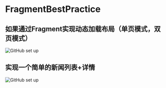 # FragmentBestPractice
## 如果通过Fragment实现动态加载布局（单页模式，双页模式）
![GitHub set up](https://dn-epoint.qbox.me/%E9%80%9A%E8%BF%87Fragment%E5%AE%9E%E7%8E%B0%E5%8A%A8%E6%80%81%E5%8A%A0%E8%BD%BD%E5%B8%83%E5%B1%80.png)
## 实现一个简单的新闻列表+详情
![GitHub set up](https://dn-epoint.qbox.me/Fragment%E5%AE%9E%E6%88%98-%E7%AE%80%E6%98%93%E6%96%B0%E9%97%BBAPP.png)
